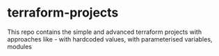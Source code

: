 # terraform-projects
This repo contains the simple and advanced terraform projects with approaches like - with hardcoded values, with parameterised variables, modules
